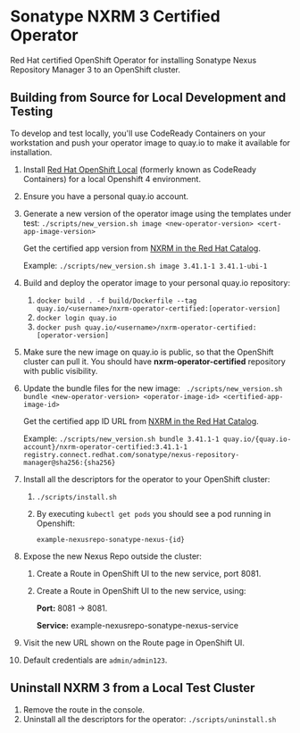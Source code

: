 # Sonatype NXRM 3 Certified Operator

Red Hat certified OpenShift Operator for installing
Sonatype Nexus Repository Manager 3 to an OpenShift cluster.

## Building from Source for Local Development and Testing

To develop and test locally, you'll use CodeReady Containers on your workstation
and push your operator image to quay.io to make it available for installation.

1. Install [Red Hat OpenShift Local](https://developers.redhat.com/products/codeready-containers/overview) (formerly known as CodeReady Containers)
   for a local Openshift 4 environment.
2. Ensure you have a personal quay.io account.
3. Generate a new version of the operator image using the templates under test:
   `./scripts/new_version.sh image <new-operator-version> <cert-app-image-version>`

   Get the certified app version from
   [NXRM in the Red Hat Catalog](https://catalog.redhat.com/software/containers/sonatype/nexus-repository-manager/594c281c1fbe9847af657690?container-tabs=gti).

   Example: `./scripts/new_version.sh image 3.41.1-1 3.41.1-ubi-1`

4. Build and deploy the operator image to your personal quay.io repository:
   1. `docker build . -f build/Dockerfile --tag quay.io/<username>/nxrm-operator-certified:[operator-version]`
   2. `docker login quay.io`
   3. `docker push quay.io/<username>/nxrm-operator-certified:[operator-version]`
5. Make sure the new image on quay.io is public, so that the OpenShift
   cluster can pull it. You should have **nxrm-operator-certified** repository with public visibility.
6. Update the bundle files for the new image:
   ` ./scripts/new_version.sh bundle <new-operator-version> <operator-image-id> <certified-app-image-id>`

   Get the certified app ID URL from
   [NXRM in the Red Hat Catalog](https://catalog.redhat.com/software/containers/sonatype/nexus-repository-manager/594c281c1fbe9847af657690?container-tabs=gti).

   Example: `./scripts/new_version.sh bundle 3.41.1-1 quay.io/{quay.io-account}/nxrm-operator-certified:3.41.1-1 registry.connect.redhat.com/sonatype/nexus-repository-manager@sha256:{sha256}`
7. Install all the descriptors for the operator to your OpenShift cluster:
   1. `./scripts/install.sh`
   2. By executing `kubectl get pods` you should see a pod running in Openshift:

		`example-nexusrepo-sonatype-nexus-{id}`
8. Expose the new Nexus Repo outside the cluster: 
   1. Create a Route in OpenShift UI to the new service, port 8081.
   2. Create a Route in OpenShift UI to the new service, using:
      
      **Port:** 8081 -> 8081.

      **Service:** example-nexusrepo-sonatype-nexus-service
9. Visit the new URL shown on the Route page in OpenShift UI.
10. Default credentials are `admin/admin123`.

## Uninstall NXRM 3 from a Local Test Cluster

1. Remove the route in the console.
3. Uninstall all the descriptors for the operator: `./scripts/uninstall.sh`

